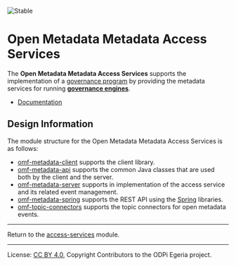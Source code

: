 <!-- SPDX-License-Identifier: CC-BY-4.0 -->
<!-- Copyright Contributors to the ODPi Egeria project. -->

![Stable](../../../images/egeria-content-status-released.png#pagewidth)

# Open Metadata Metadata Access Services

The **Open Metadata Metadata Access Services** supports the implementation of a [governance program](../governance-program)
by providing the metadata services for running **[governance engines](https://egeria-project.org/concepts/governance-engine)**.

* [Documentation](https://egeria-project.org/services/omf-metadata-management)


## Design Information

The module structure for the Open Metadata Metadata Access Services is as follows:

* [omf-metadata-client](omf-metadata-client) supports the client library.
* [omf-metadata-api](omf-metadata-api) supports the common Java classes that are used both by the client and the server.
* [omf-metadata-server](omf-metadata-server) supports in implementation of the access service and its related event management.
* [omf-metadata-spring](omf-metadata-spring) supports the REST API using the [Spring](https://egeria-project.org/guides/contributor/runtime/#spring) libraries.
* [omf-topic-connectors](omf-topic-connectors) supports the topic connectors for open metadata events.


----
Return to the [access-services](..) module.

----
License: [CC BY 4.0](https://creativecommons.org/licenses/by/4.0/),
Copyright Contributors to the ODPi Egeria project.

